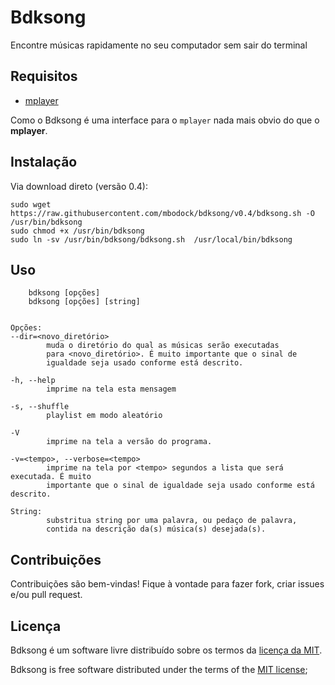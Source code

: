 # Bdksong

Encontre músicas rapidamente no seu computador sem sair do terminal

## Requisitos

 * [mplayer](http://mplayerhq.hu/)

Como o Bdksong é uma interface para o `mplayer` nada mais obvio do que o **mplayer**.

## Instalação

Via download direto (versão 0.4):

    sudo wget https://raw.githubusercontent.com/mbodock/bdksong/v0.4/bdksong.sh -O /usr/bin/bdksong
    sudo chmod +x /usr/bin/bdksong
    sudo ln -sv /usr/bin/bdksong/bdksong.sh  /usr/local/bin/bdksong

## Uso
        bdksong [opções]
        bdksong [opções] [string]


    Opções:
    --dir=<novo_diretório>
            muda o diretório do qual as músicas serão executadas
            para <novo_diretório>. É muito importante que o sinal de
            igualdade seja usado conforme está descrito.

    -h, --help
            imprime na tela esta mensagem

    -s, --shuffle
            playlist em modo aleatório

    -V
            imprime na tela a versão do programa.

    -v=<tempo>, --verbose=<tempo>
            imprime na tela por <tempo> segundos a lista que será executada. É muito 
            importante que o sinal de igualdade seja usado conforme está descrito.

    String:
            substritua string por uma palavra, ou pedaço de palavra,
            contida na descrição da(s) música(s) desejada(s).


##  Contribuições

Contribuições são bem-vindas! Fique à vontade para fazer fork, criar issues e/ou pull request.

## Licença

Bdksong é um software livre distribuído sobre os termos da [licença da MIT](http://opensource.org/licenses/MIT).

Bdksong is free software distributed under the terms of the [MIT license](http://opensource.org/licenses/MIT);

